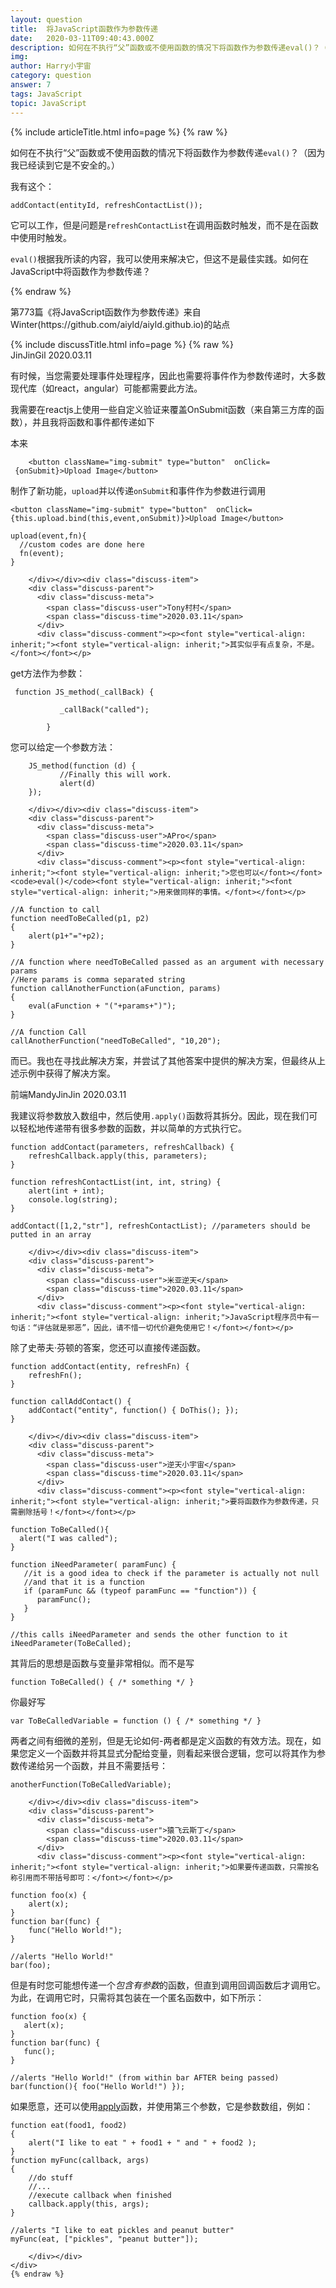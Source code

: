```yaml
---
layout: question
title:  将JavaScript函数作为参数传递
date:   2020-03-11T09:40:43.000Z
description: 如何在不执行“父”函数或不使用函数的情况下将函数作为参数传递eval()？（因为我已经读到它是不安全的。）我有这个：addContact(enti...
img: 
author: Harry小宇宙
category: question
answer: 7
tags: JavaScript
topic: JavaScript
---
```

<div class="article-root">
  <div class="article">
    {% include articleTitle.html info=page %}
    {% raw %}
    <div class="article-content"><p><font style="vertical-align: inherit;"><font style="vertical-align: inherit;">如何在不执行“父”函数或不使用函数的情况下将函数作为参数传递</font></font><code>eval()</code><font style="vertical-align: inherit;"><font style="vertical-align: inherit;">？</font><font style="vertical-align: inherit;">（因为我已经读到它是不安全的。）</font></font></p>

<p><font style="vertical-align: inherit;"><font style="vertical-align: inherit;">我有这个：</font></font></p>

<pre><code>addContact(entityId, refreshContactList());
</code></pre>

<p><font style="vertical-align: inherit;"><font style="vertical-align: inherit;">它可以工作，但是问题是</font></font><code>refreshContactList</code><font style="vertical-align: inherit;"><font style="vertical-align: inherit;">在调用函数时触发，而不是在函数中使用时触发。</font></font></p>

<p><font style="vertical-align: inherit;"></font><code>eval()</code><font style="vertical-align: inherit;"><font style="vertical-align: inherit;">根据我所读的内容，</font><font style="vertical-align: inherit;">我可以使用来解决它</font><font style="vertical-align: inherit;">，但这不是最佳实践。</font><font style="vertical-align: inherit;">如何在JavaScript中将函数作为参数传递？</font></font></p></div>
    {% endraw %}
  </div>
  <p class="winter_mark">第773篇《将JavaScript函数作为参数传递》来自Winter(https://github.com/aiyld/aiyld.github.io)的站点</p>
  <div class="discuss-wrapper">
    {% include discussTitle.html info=page %}
    {% raw %}
    <div class="discuss-list">
    <div class="discuss-item">
        <div class="discuss-parent">
          <div class="discuss-meta">
            <span class="discuss-user">JinJinGil</span>
            <span class="discuss-time">2020.03.11</span>
          </div>
          <div class="discuss-comment"><p><font style="vertical-align: inherit;"><font style="vertical-align: inherit;">有时候，当您需要处理事件处理程序，因此也需要将事件作为参数传递时，大多数现代库（如react，angular）可能都需要此方法。</font></font></p>

<p><font style="vertical-align: inherit;"><font style="vertical-align: inherit;">我需要在reactjs上使用一些自定义验证来覆盖OnSubmit函数（来自第三方库的函数），并且我将函数和事件都传递如下</font></font></p>

<p><font style="vertical-align: inherit;"><font style="vertical-align: inherit;">本来</font></font></p>

<pre><code>    &lt;button className="img-submit" type="button"  onClick=<font></font>
 {onSubmit}&gt;Upload Image&lt;/button&gt;<font></font>
</code></pre>

<p><font style="vertical-align: inherit;"><font style="vertical-align: inherit;">制作了新功能，</font></font><code>upload</code><font style="vertical-align: inherit;"><font style="vertical-align: inherit;">并以传递</font></font><code>onSubmit</code><font style="vertical-align: inherit;"><font style="vertical-align: inherit;">和事件作为参数进行调用</font></font></p>

<pre><code>&lt;button className="img-submit" type="button"  onClick={this.upload.bind(this,event,onSubmit)}&gt;Upload Image&lt;/button&gt;<font></font>
<font></font>
upload(event,fn){<font></font>
  //custom codes are done here<font></font>
  fn(event);<font></font>
}<font></font>
</code></pre></div>
        </div></div><div class="discuss-item">
        <div class="discuss-parent">
          <div class="discuss-meta">
            <span class="discuss-user">Tony村村</span>
            <span class="discuss-time">2020.03.11</span>
          </div>
          <div class="discuss-comment"><p><font style="vertical-align: inherit;"><font style="vertical-align: inherit;">其实似乎有点复杂，不是。 </font></font></p>

<p><font style="vertical-align: inherit;"><font style="vertical-align: inherit;">get方法作为参数：   </font></font></p>

<pre><code> function JS_method(_callBack) { <font></font>
<font></font>
           _callBack("called");  <font></font>
<font></font>
        }<font></font>
</code></pre>

<p><font style="vertical-align: inherit;"><font style="vertical-align: inherit;">您可以给定一个参数方法：</font></font></p>

<pre><code>    JS_method(function (d) {<font></font>
           //Finally this will work.<font></font>
           alert(d)<font></font>
    });<font></font>
</code></pre></div>
        </div></div><div class="discuss-item">
        <div class="discuss-parent">
          <div class="discuss-meta">
            <span class="discuss-user">APro</span>
            <span class="discuss-time">2020.03.11</span>
          </div>
          <div class="discuss-comment"><p><font style="vertical-align: inherit;"><font style="vertical-align: inherit;">您也可以</font></font><code>eval()</code><font style="vertical-align: inherit;"><font style="vertical-align: inherit;">用来做同样的事情。</font></font></p>

<pre><code>//A function to call<font></font>
function needToBeCalled(p1, p2)<font></font>
{<font></font>
    alert(p1+"="+p2);<font></font>
}<font></font>
<font></font>
//A function where needToBeCalled passed as an argument with necessary params<font></font>
//Here params is comma separated string<font></font>
function callAnotherFunction(aFunction, params)<font></font>
{<font></font>
    eval(aFunction + "("+params+")");<font></font>
}<font></font>
<font></font>
//A function Call<font></font>
callAnotherFunction("needToBeCalled", "10,20");<font></font>
</code></pre>

<p><font style="vertical-align: inherit;"><font style="vertical-align: inherit;">而已。</font><font style="vertical-align: inherit;">我也在寻找此解决方案，并尝试了其他答案中提供的解决方案，但最终从上述示例中获得了解决方案。</font></font></p></div>
        </div></div><div class="discuss-item">
        <div class="discuss-parent">
          <div class="discuss-meta">
            <span class="discuss-user">前端MandyJinJin</span>
            <span class="discuss-time">2020.03.11</span>
          </div>
          <div class="discuss-comment"><p><font style="vertical-align: inherit;"><font style="vertical-align: inherit;">我建议将参数放入数组中，然后使用</font></font><code>.apply()</code><font style="vertical-align: inherit;"><font style="vertical-align: inherit;">函数</font><font style="vertical-align: inherit;">将其拆分</font><font style="vertical-align: inherit;">。</font><font style="vertical-align: inherit;">因此，现在我们可以轻松地传递带有很多参数的函数，并以简单的方式执行它。</font></font></p>

<pre><code>function addContact(parameters, refreshCallback) {<font></font>
    refreshCallback.apply(this, parameters);<font></font>
}<font></font>
<font></font>
function refreshContactList(int, int, string) {<font></font>
    alert(int + int);<font></font>
    console.log(string);<font></font>
}<font></font>
<font></font>
addContact([1,2,"str"], refreshContactList); //parameters should be putted in an array<font></font>
</code></pre></div>
        </div></div><div class="discuss-item">
        <div class="discuss-parent">
          <div class="discuss-meta">
            <span class="discuss-user">米亚逆天</span>
            <span class="discuss-time">2020.03.11</span>
          </div>
          <div class="discuss-comment"><p><font style="vertical-align: inherit;"><font style="vertical-align: inherit;">JavaScript程序员中有一句话：“评估就是邪恶”，因此，请不惜一切代价避免使用它！</font></font></p>

<p><font style="vertical-align: inherit;"><font style="vertical-align: inherit;">除了史蒂夫·芬顿的答案，您还可以直接传递函数。</font></font></p>

<pre><code>function addContact(entity, refreshFn) {<font></font>
    refreshFn();<font></font>
}<font></font>
<font></font>
function callAddContact() {<font></font>
    addContact("entity", function() { DoThis(); });<font></font>
}<font></font>
</code></pre></div>
        </div></div><div class="discuss-item">
        <div class="discuss-parent">
          <div class="discuss-meta">
            <span class="discuss-user">逆天小宇宙</span>
            <span class="discuss-time">2020.03.11</span>
          </div>
          <div class="discuss-comment"><p><font style="vertical-align: inherit;"><font style="vertical-align: inherit;">要将函数作为参数传递，只需删除括号！</font></font></p>

<pre><code>function ToBeCalled(){<font></font>
  alert("I was called");<font></font>
}<font></font>
<font></font>
function iNeedParameter( paramFunc) {<font></font>
   //it is a good idea to check if the parameter is actually not null<font></font>
   //and that it is a function<font></font>
   if (paramFunc &amp;&amp; (typeof paramFunc == "function")) {<font></font>
      paramFunc();   <font></font>
   }<font></font>
}<font></font>
<font></font>
//this calls iNeedParameter and sends the other function to it<font></font>
iNeedParameter(ToBeCalled); <font></font>
</code></pre>

<p><font style="vertical-align: inherit;"><font style="vertical-align: inherit;">其背后的思想是函数与变量非常相似。</font><font style="vertical-align: inherit;">而不是写</font></font></p>

<pre><code>function ToBeCalled() { /* something */ }
</code></pre>

<p><font style="vertical-align: inherit;"><font style="vertical-align: inherit;">你最好写</font></font></p>

<pre><code>var ToBeCalledVariable = function () { /* something */ }
</code></pre>

<p><font style="vertical-align: inherit;"><font style="vertical-align: inherit;">两者之间有细微的差别，但是无论如何-两者都是定义函数的有效方法。</font><font style="vertical-align: inherit;">现在，如果您定义一个函数并将其显式分配给变量，则看起来很合逻辑，您可以将其作为参数传递给另一个函数，并且不需要括号：</font></font></p>

<pre><code>anotherFunction(ToBeCalledVariable);
</code></pre></div>
        </div></div><div class="discuss-item">
        <div class="discuss-parent">
          <div class="discuss-meta">
            <span class="discuss-user">猿飞云斯丁</span>
            <span class="discuss-time">2020.03.11</span>
          </div>
          <div class="discuss-comment"><p><font style="vertical-align: inherit;"><font style="vertical-align: inherit;">如果要传递函数，只需按名称引用而不带括号即可：</font></font></p>

<pre><code>function foo(x) {<font></font>
    alert(x);<font></font>
}<font></font>
function bar(func) {<font></font>
    func("Hello World!");<font></font>
}<font></font>
<font></font>
//alerts "Hello World!"<font></font>
bar(foo);<font></font>
</code></pre>

<p><font style="vertical-align: inherit;"><font style="vertical-align: inherit;">但是有时您可能想传递一个</font></font><em><font style="vertical-align: inherit;"><font style="vertical-align: inherit;">包含有参数</font></font></em><font style="vertical-align: inherit;"><font style="vertical-align: inherit;">的函数</font><font style="vertical-align: inherit;">，但直到调用回调</font><font style="vertical-align: inherit;">函数</font><font style="vertical-align: inherit;">后才调用它。</font><font style="vertical-align: inherit;">为此，在调用它时，只需将其包装在一个匿名函数中，如下所示：</font></font></p>

<pre><code>function foo(x) {<font></font>
   alert(x);<font></font>
}<font></font>
function bar(func) {<font></font>
   func();<font></font>
}<font></font>
<font></font>
//alerts "Hello World!" (from within bar AFTER being passed)<font></font>
bar(function(){ foo("Hello World!") });<font></font>
</code></pre>

<p><font style="vertical-align: inherit;"><font style="vertical-align: inherit;">如果愿意，还可以使用</font></font><a href="https://developer.mozilla.org/en-US/docs/Web/JavaScript/Reference/Global_Objects/Function/apply"><font style="vertical-align: inherit;"><font style="vertical-align: inherit;">apply</font></font></a><font style="vertical-align: inherit;"><font style="vertical-align: inherit;">函数，并使用第三个参数，它是参数数组，例如：</font></font></p>

<pre><code>function eat(food1, food2)<font></font>
{<font></font>
    alert("I like to eat " + food1 + " and " + food2 );<font></font>
}<font></font>
function myFunc(callback, args)<font></font>
{<font></font>
    //do stuff<font></font>
    //...<font></font>
    //execute callback when finished<font></font>
    callback.apply(this, args);<font></font>
}<font></font>
<font></font>
//alerts "I like to eat pickles and peanut butter"<font></font>
myFunc(eat, ["pickles", "peanut butter"]); <font></font>
</code></pre></div>
        </div></div>
    </div>
    {% endraw %}
  </div>
<div>
